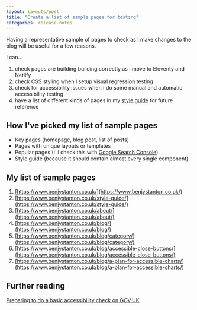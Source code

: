 ```yaml
---
layout: layouts/post
title: "Create a list of sample pages for testing"
categories: release-notes
---
```


Having a representative sample of pages to check as I make changes to the blog will be useful for a few reasons.

I can…

1. check pages are building building correctly as I move to Eleventy and Netlify
2. check CSS styling when I setup visual regression testing
3. check for accessibility issues when I do some manual and automatic accessibility testing
4. have a list of different kinds of pages in my [style guide](https://www.benjystanton.co.uk/style-guide/) for future reference

## How I've picked my list of sample pages

- Key pages (homepage, blog post, list of posts)
- Pages with unique layouts or templates
- Popular pages (I'll check this with [Google Search Console](https://search.google.com/search-console/about))
- Style guide (because it should contain almost every single component)

## My list of sample pages

1. [https://www.benjystanton.co.uk/](https://www.benjystanton.co.uk/)
2. [https://www.benjystanton.co.uk/style-guide/](https://www.benjystanton.co.uk/style-guide/)
3. [https://www.benjystanton.co.uk/about/](https://www.benjystanton.co.uk/about/)
4. [https://www.benjystanton.co.uk/blog/](https://www.benjystanton.co.uk/blog/)
5. [https://www.benjystanton.co.uk/blog/category/](https://www.benjystanton.co.uk/blog/category/)
6. [https://www.benjystanton.co.uk/blog/accessible-close-buttons/](https://www.benjystanton.co.uk/blog/accessible-close-buttons/)
7. [https://www.benjystanton.co.uk/blog/a-plan-for-accessible-charts/](https://www.benjystanton.co.uk/blog/a-plan-for-accessible-charts/)

## Further reading

[Preparing to do a basic accessibility check on GOV.UK](https://www.gov.uk/government/publications/doing-a-basic-accessibility-check-if-you-cant-do-a-detailed-one/doing-a-basic-accessibility-check-if-you-cant-do-a-detailed-one#preparing-to-do-a-basic-accessibility-check)

